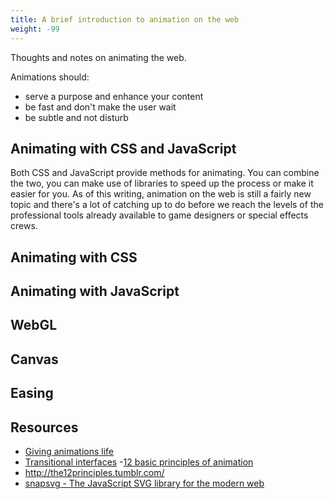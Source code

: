 ```yaml
---
title: A brief introduction to animation on the web
weight: -99
---
```


Thoughts and notes on animating the web.

Animations should:

- serve a purpose and enhance your content
- be fast and don't make the user wait
- be subtle and not disturb

## Animating with CSS and JavaScript

Both CSS and JavaScript provide methods for animating. You can combine the two, you can make use of libraries to speed up the process or make it easier for you. As of this writing, animation on the web is still a fairly new topic and there's a lot of catching up to do before we reach the levels of the professional tools already available to game designers or special effects crews.

## Animating with CSS

## Animating with JavaScript

## WebGL

## Canvas

## Easing

## Resources

- [Giving animations life](https://medium.com/tictail-makers/giving-animations-life-8b20165224c5)
- [Transitional interfaces](https://medium.com/@pasql/transitional-interfaces-926eb80d64e3)
-[12 basic principles of animation](http://en.wikipedia.org/wiki/12_basic_principles_of_animation)
- http://the12principles.tumblr.com/
- [snapsvg - The JavaScript SVG library for the modern web](http://snapsvg.io/)
